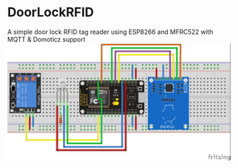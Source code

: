 # DoorLockRFID
A simple door lock RFID tag reader using ESP8266 and MFRC522 with MQTT &amp; Domoticz support
![Schematic](https://github.com/K1WIZ/DoorLockRFID/blob/master/schematic.jpg)
